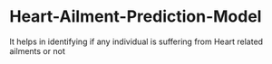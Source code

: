 # Heart-Ailment-Prediction-Model
It helps in identifying if any individual is suffering from Heart related ailments or not
